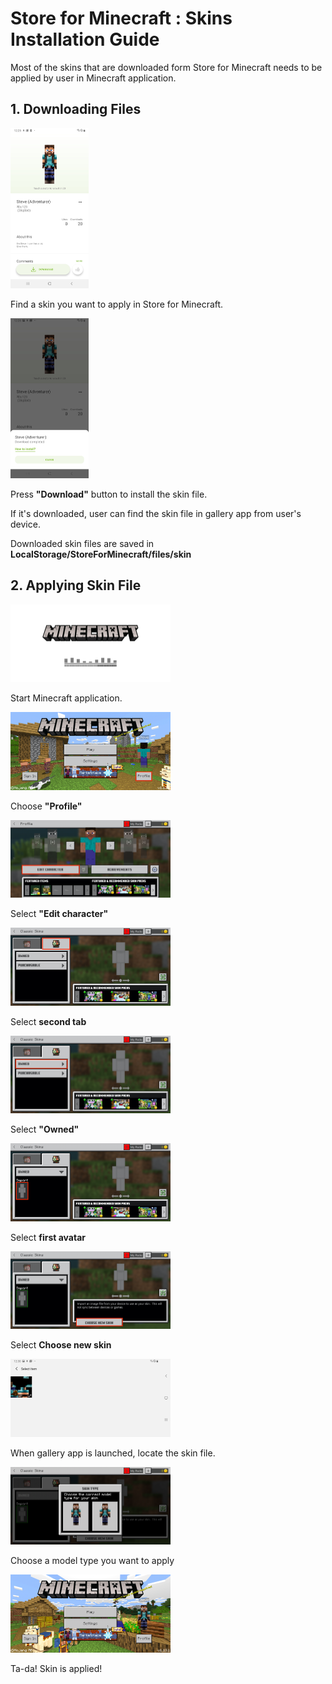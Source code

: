 # Store for Minecraft : Skins Installation Guide

Most of the skins that are downloaded form Store for Minecraft needs to be applied by user in Minecraft application.



## 1. Downloading Files

<img src="guide_installation_skin_en.assets/Screenshot_20191204-002547_MCPEStore.jpg" alt="Screenshot_20191204-002547_MCPEStore" style="zoom:25%;" />

Find a skin you want to apply in Store for Minecraft.

<img src="guide_installation_skin_en.assets/Screenshot_20191204-002651_MCPEStore.jpg" alt="Screenshot_20191204-002651_MCPEStore" style="zoom:25%;" />

Press **"Download"** button to install the skin file.

If it's downloaded, user can find the skin file in gallery app from user's device.

Downloaded skin files are saved in **LocalStorage/StoreForMinecraft/files/skin**



## 2. Applying Skin File

<img src="guide_installation_skin_en.assets/Screenshot_20191203-204110_Minecraft.jpg" alt="Screenshot_20191203-204110_Minecraft" style="zoom:25%;" />

Start Minecraft application.

<img src="guide_installation_skin_en.assets/Screenshot_20191204-002916_Minecraft.jpg" alt="Screenshot_20191204-002916_Minecraft" style="zoom:25%;" />

Choose **"Profile"**

<img src="guide_installation_skin_en.assets/Screenshot_20191204-002925_Minecraft-5387444.jpg" alt="Screenshot_20191204-002925_Minecraft" style="zoom:25%;" />

Select **"Edit character"**

<img src="guide_installation_skin_en.assets/Screenshot_20191204-002938_Minecraft copy.jpg" alt="Screenshot_20191204-002938_Minecraft copy" style="zoom:25%;" />

Select **second tab**

<img src="guide_installation_skin_en.assets/Screenshot_20191204-002938_Minecraft.jpg" alt="Screenshot_20191204-002938_Minecraft" style="zoom:25%;" />

Select **"Owned"**

<img src="guide_installation_skin_en.assets/Screenshot_20191204-002944_Minecraft.jpg" alt="Screenshot_20191204-002944_Minecraft" style="zoom:25%;" />

Select **first avatar**

<img src="guide_installation_skin_en.assets/Screenshot_20191204-002950_Minecraft.jpg" alt="Screenshot_20191204-002950_Minecraft" style="zoom:25%;" />

Select **Choose new skin**

<img src="guide_installation_skin_en.assets/Screenshot_20191204-003009_Gallery.jpg" alt="Screenshot_20191204-003009_Gallery" style="zoom:25%;" />

When gallery app is launched, locate the skin file.

<img src="guide_installation_skin_en.assets/Screenshot_20191204-003019_Minecraft.jpg" alt="Screenshot_20191204-003019_Minecraft" style="zoom:25%;" />

Choose a model type you want to apply

<img src="guide_installation_skin_en.assets/Screenshot_20191204-003033_Minecraft.jpg" alt="Screenshot_20191204-003033_Minecraft" style="zoom:25%;" />

Ta-da! Skin is applied!
